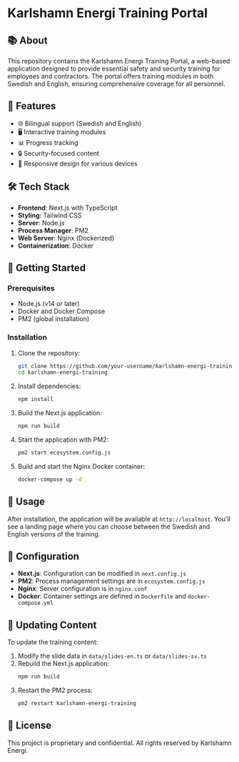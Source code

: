 # Karlshamn Energi Training Portal

## 📚 About

This repository contains the Karlshamn Energi Training Portal, a web-based application designed to provide essential safety and security training for employees and contractors. The portal offers training modules in both Swedish and English, ensuring comprehensive coverage for all personnel.

## 🌟 Features

- 🌐 Bilingual support (Swedish and English)
- 🖥️ Interactive training modules
- 📊 Progress tracking
- 🔒 Security-focused content
- 🎨 Responsive design for various devices

## 🛠️ Tech Stack

- **Frontend**: Next.js with TypeScript
- **Styling**: Tailwind CSS
- **Server**: Node.js
- **Process Manager**: PM2
- **Web Server**: Nginx (Dockerized)
- **Containerization**: Docker

## 🚀 Getting Started

### Prerequisites

- Node.js (v14 or later)
- Docker and Docker Compose
- PM2 (global installation)

### Installation

1. Clone the repository:
   ```bash
   git clone https://github.com/your-username/karlshamn-energi-training.git
   cd karlshamn-energi-training
   ```

2. Install dependencies:
   ```bash
   npm install
   ```

3. Build the Next.js application:
   ```bash
   npm run build
   ```

4. Start the application with PM2:
   ```bash
   pm2 start ecosystem.config.js
   ```

5. Build and start the Nginx Docker container:
   ```bash
   docker-compose up -d
   ```

## 📖 Usage

After installation, the application will be available at `http://localhost`. You'll see a landing page where you can choose between the Swedish and English versions of the training.

## 🔧 Configuration

- **Next.js**: Configuration can be modified in `next.config.js`
- **PM2**: Process management settings are in `ecosystem.config.js`
- **Nginx**: Server configuration is in `nginx.conf`
- **Docker**: Container settings are defined in `Dockerfile` and `docker-compose.yml`

## 🔄 Updating Content

To update the training content:

1. Modify the slide data in `data/slides-en.ts` or `data/slides-sv.ts`
2. Rebuild the Next.js application:
   ```bash
   npm run build
   ```
3. Restart the PM2 process:
   ```bash
   pm2 restart karlshamn-energi-training
   ```

## 📄 License

This project is proprietary and confidential. All rights reserved by Karlshamn Energi.
